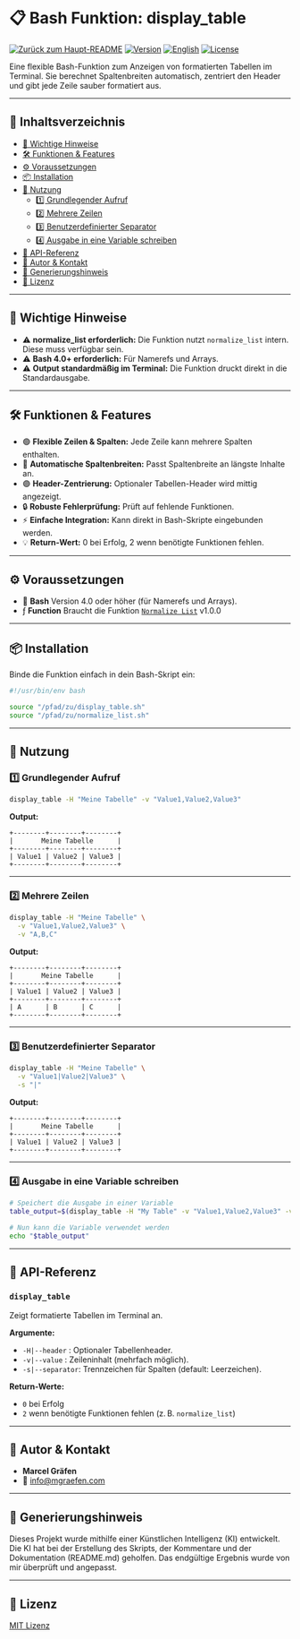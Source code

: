 # 📋 Bash Funktion: display_table

[![Zurück zum Haupt-README](https://img.shields.io/badge/Main-README-blue?style=flat&logo=github)](https://github.com/Marcel-Graefen/Bash-Function-Collection/blob/main/README.de.md)
[![Version](https://img.shields.io/badge/version-1.0.0-blue.svg)](#)
[![English](https://img.shields.io/badge/Sprache-English-blue)](./README.md)
[![License](https://img.shields.io/badge/license-MIT-lightgrey.svg)](https://opensource.org/licenses/MIT)

Eine flexible Bash-Funktion zum Anzeigen von formatierten Tabellen im Terminal. Sie berechnet Spaltenbreiten automatisch, zentriert den Header und gibt jede Zeile sauber formatiert aus.

---

## 🚀 Inhaltsverzeichnis

* [📌 Wichtige Hinweise](#-wichtige-hinweise)
* [🛠️ Funktionen & Features](#-funktionen--features)
* [⚙️ Voraussetzungen](#%EF%B8%8F-voraussetzungen)
* [📦 Installation](#-installation)
* [📝 Nutzung](#-nutzung)
  * [1️⃣ Grundlegender Aufruf](#1️⃣-grundlegender-aufruf)
  * [2️⃣ Mehrere Zeilen](#2️⃣-mehrere-zeilen)
  * [3️⃣ Benutzerdefinierter Separator](#3️⃣-benutzerdefinierter-separator)
  * [4️⃣ Ausgabe in eine Variable schreiben](#4️⃣-ausgabe-in-eine-variable-schreiben)
* [📌 API-Referenz](#-api-referenz)
* [👤 Autor & Kontakt](#-autor--kontakt)
* [🤖 Generierungshinweis](#-generierungshinweis)
* [📜 Lizenz](#-lizenz)

---

## 📌 Wichtige Hinweise

* ⚠️ **normalize_list erforderlich:** Die Funktion nutzt `normalize_list` intern. Diese muss verfügbar sein.
* ⚠️ **Bash 4.0+ erforderlich:** Für Namerefs und Arrays.
* ⚠️ **Output standardmäßig im Terminal:** Die Funktion druckt direkt in die Standardausgabe.

---

## 🛠️ Funktionen & Features

* 🟢 **Flexible Zeilen & Spalten:** Jede Zeile kann mehrere Spalten enthalten.
* 🔹 **Automatische Spaltenbreiten:** Passt Spaltenbreite an längste Inhalte an.
* 🟣 **Header-Zentrierung:** Optionaler Tabellen-Header wird mittig angezeigt.
* 🔒 **Robuste Fehlerprüfung:** Prüft auf fehlende Funktionen.
* ⚡ **Einfache Integration:** Kann direkt in Bash-Skripte eingebunden werden.
* 💡 **Return-Wert:** 0 bei Erfolg, 2 wenn benötigte Funktionen fehlen.

---

## ⚙️ Voraussetzungen

* 🐚 **Bash** Version 4.0 oder höher (für Namerefs und Arrays).
* ƒ  **Function** Braucht die Funktion [`Normalize List`](../Normalize%20List/README.de.md) v1.0.0

---

## 📦 Installation

Binde die Funktion einfach in dein Bash-Skript ein:

```bash
#!/usr/bin/env bash

source "/pfad/zu/display_table.sh"
source "/pfad/zu/normalize_list.sh"
```

---

## 📝 Nutzung

### 1️⃣ Grundlegender Aufruf

```bash
display_table -H "Meine Tabelle" -v "Value1,Value2,Value3"
```

**Output:**

```
+--------+--------+--------+
|       Meine Tabelle      |
+--------+--------+--------+
| Value1 | Value2 | Value3 |
+--------+--------+--------+
```

---

### 2️⃣ Mehrere Zeilen

```bash
display_table -H "Meine Tabelle" \
  -v "Value1,Value2,Value3" \
  -v "A,B,C"
```

**Output:**

```
+--------+--------+--------+
|       Meine Tabelle      |
+--------+--------+--------+
| Value1 | Value2 | Value3 |
+--------+--------+--------+
| A      | B      | C      |
+--------+--------+--------+
```

---

### 3️⃣ Benutzerdefinierter Separator

```bash
display_table -H "Meine Tabelle" \
  -v "Value1|Value2|Value3" \
  -s "|"
```

**Output:**

```
+--------+--------+--------+
|       Meine Tabelle      |
+--------+--------+--------+
| Value1 | Value2 | Value3 |
+--------+--------+--------+
```

---

### 4️⃣ Ausgabe in eine Variable schreiben

```bash
# Speichert die Ausgabe in einer Variable
table_output=$(display_table -H "My Table" -v "Value1,Value2,Value3" -v "A,B,C")

# Nun kann die Variable verwendet werden
echo "$table_output"
```

---

## 📌 API-Referenz

### `display_table`

Zeigt formatierte Tabellen im Terminal an.

**Argumente:**

* `-H|--header` : Optionaler Tabellenheader.
* `-v|--value`  : Zeileninhalt (mehrfach möglich).
* `-s|--separator`: Trennzeichen für Spalten (default: Leerzeichen).

**Return-Werte:**

* `0` bei Erfolg
* `2` wenn benötigte Funktionen fehlen (z. B. `normalize_list`)

---

## 👤 Autor & Kontakt

* **Marcel Gräfen**
* 📧 [info@mgraefen.com](mailto:info@mgraefen.com)

---

## 🤖 Generierungshinweis

Dieses Projekt wurde mithilfe einer Künstlichen Intelligenz (KI) entwickelt. Die KI hat bei der Erstellung des Skripts, der Kommentare und der Dokumentation (README.md) geholfen. Das endgültige Ergebnis wurde von mir überprüft und angepasst.

-----

## 📜 Lizenz

[MIT Lizenz](LICENSE)
